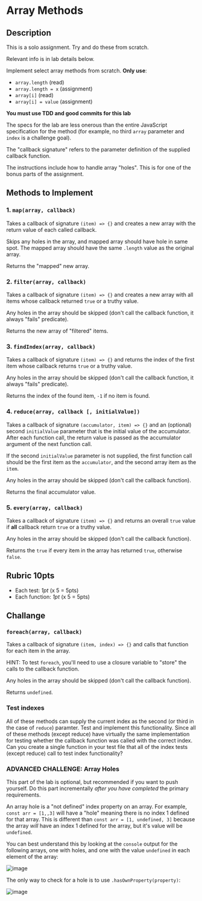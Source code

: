 Array Methods
===

## Description

This is a solo assignment. Try and do these from scratch. 

Relevant info is in lab details below.

Implement select array methods from scratch. **Only use**:
* `array.length` (read)
* `array.length = x` (assignment)
* `array[i]` (read)
* `array[i] = value` (assignment)

**You must use TDD and good commits for this lab**

The specs for the lab are less onerous than the entire JavaScript specification for the 
method (for example, no third `array` parameter and `index` is a challenge goal). 

The "callback signature" refers to the parameter definition of the supplied callback function.

The instructions include how to handle array "holes". This is for one of the bonus parts of the assignment.

## Methods to Implement

### 1. `map(array, callback)`

Takes a callback of signature `(item) => {}` 
and creates a new array with the return value of each called callback. 

Skips any holes in the array, and mapped array should have hole in same spot. The mapped array should have
the same `.length` value as the original array.

Returns the "mapped" new array.

### 2. `filter(array, callback)`

Takes a callback of signature `(item) => {}` 
and creates a new array with all items whose callback returned `true` or a truthy value. 

Any holes in the array should be skipped (don't call the callback function, it always "fails" predicate).

Returns the new array of "filtered" items.

### 3. `findIndex(array, callback)`

Takes a callback of signature `(item) => {}` 
and returns the index of the first item whose callback returns `true` or a truthy value.

Any holes in the array should be skipped (don't call the callback function, it always "fails" predicate).

Returns the index of the found item, `-1` if no item is found.

### 4. `reduce(array, callback [, initialValue])`

Takes a callback of signature `(accumulator, item) => {}` and an (optional) 
second `initialValue` parameter that is the initial value of the accumulator. After each function
call, the return value is passed as the accumulator argument of the next function call.

If the second `initialValue` parameter is not supplied, the first function call should be the 
first item as the `accumulator`, and the second array item as the `item`.

Any holes in the array should be skipped (don't call the callback function).

Returns the final accumulator value.

### 5. `every(array, callback)`

Takes a callback of signature `(item) => {}` 
and returns an overall `true` value if **all** callback return `true` or a truthy value.

Any holes in the array should be skipped (don't call the callback function).

Returns the `true` if every item in the array has returned `true`, otherwise `false`.

## Rubric **10pts**
* Each test: *1pt* (x 5 = 5pts)
* Each function: *1pt* (x 5 = 5pts)

## Challange

### `foreach(array, callback)`

Takes a callback of signature `(item, index) => {}` 
and calls that function for each item in the array.

HINT: To test `foreach`, you'll need to use a closure variable to "store" the calls to the callback function.

Any holes in the array should be skipped (don't call the callback function).

Returns `undefined`.

### Test indexes

All of these methods can supply the current index as the second (or third in the case of `reduce`) paramter. Test and
implement this functionality. Since all of these methods (except reduce) have virtually the same implementation for testing whether the callback function was called with the correct index. Can you create a single function in your test file that
all of the index tests (except reduce) call to test index functionality?

### ADVANCED CHALLENGE: Array Holes

This part of the lab is optional, but recommended if you want to push yourself. Do this part incrementally 
_after you have completed_ the primary requirements.

An array hole is a "not defined" index property on an array. For example, `const arr = [1,,3]` 
will have a "hole" meaning there is no index 1 defined for that array. 
This is different than `const arr = [1, undefined, 3]` because the array _will_ have an index 1 defined for 
the array, but it's value will be `undefined`.

You can best understand this by looking at the `console` output for the following arrays, 
one with holes, and one with the value `undefined` in each element of the array:

![image](https://cloud.githubusercontent.com/assets/478864/26217500/7e1a2c96-3bbc-11e7-9afb-0a5f51cb68c7.png)

The only way to check for a hole is to use `.hasOwnProperty(property)`:

![image](https://cloud.githubusercontent.com/assets/478864/26217549/a467d920-3bbc-11e7-9fb6-af2bcd470a52.png)

